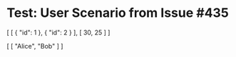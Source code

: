 # Test: User Scenario from Issue #435

[
  [
    {
      "id": 1
    },
    {
      "id": 2
    }
  ],
  [
    30,
    25
  ]
]

[
  [
    "Alice",
    "Bob"
  ]
]
